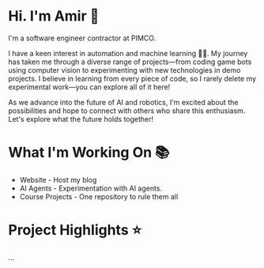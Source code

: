 # Hi. I'm Amir 👋

I'm a software engineer contractor at PIMCO.

I have a keen interest in automation and machine learning 🤖🧠. My journey has taken me through a diverse range of projects—from coding game bots using computer vision to experimenting with new technologies in demo projects. I believe in learning from every piece of code, so I rarely delete my experimental work—you can explore all of it here!

As we advance into the future of AI and robotics, I'm excited about the possibilities and hope to connect with others who share this enthusiasm. Let's explore what the future holds together!

# What I'm Working On 📚

- Website - Host my blog
- AI Agents - Experimentation with AI agents.
- Course Projects - One repository to rule them all

# Project Highlights ⭐

...

